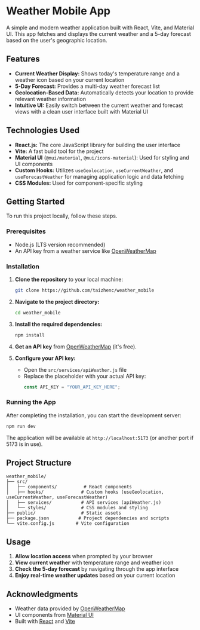 # Weather Mobile App

A simple and modern weather application built with React, Vite, and Material UI. This app fetches and displays the current weather and a 5-day forecast based on the user's geographic location.

## Features

- **Current Weather Display:** Shows today's temperature range and a weather icon based on your current location
- **5-Day Forecast:** Provides a multi-day weather forecast list
- **Geolocation-Based Data:** Automatically detects your location to provide relevant weather information
- **Intuitive UI:** Easily switch between the current weather and forecast views with a clean user interface built with Material UI

## Technologies Used

- **React.js:** The core JavaScript library for building the user interface
- **Vite:** A fast build tool for the project
- **Material UI** (`@mui/material`, `@mui/icons-material`): Used for styling and UI components
- **Custom Hooks:** Utilizes `useGeolocation`, `useCurrentWeather`, and `useForecastWeather` for managing application logic and data fetching
- **CSS Modules:** Used for component-specific styling

## Getting Started

To run this project locally, follow these steps.

### Prerequisites

- Node.js (LTS version recommended)
- An API key from a weather service like [OpenWeatherMap](https://openweathermap.org/api)

### Installation

1. **Clone the repository** to your local machine:

   ```bash
   git clone https://github.com/taizhenc/weather_mobile
   ```

2. **Navigate to the project directory:**

   ```bash
   cd weather_mobile
   ```

3. **Install the required dependencies:**

   ```bash
   npm install
   ```

4. **Get an API key** from [OpenWeatherMap](https://openweathermap.org/api) (it's free).

5. **Configure your API key:**
   - Open the `src/services/apiWeather.js` file
   - Replace the placeholder with your actual API key:
     ```javascript
     const API_KEY = "YOUR_API_KEY_HERE";
     ```

### Running the App

After completing the installation, you can start the development server:

```bash
npm run dev
```

The application will be available at `http://localhost:5173` (or another port if 5173 is in use).

## Project Structure

```
weather_mobile/
├── src/
│   ├── components/          # React components
│   ├── hooks/              # Custom hooks (useGeolocation, useCurrentWeather, useForecastWeather)
│   ├── services/           # API services (apiWeather.js)
│   └── styles/             # CSS modules and styling
├── public/                 # Static assets
├── package.json           # Project dependencies and scripts
└── vite.config.js        # Vite configuration
```

## Usage

1. **Allow location access** when prompted by your browser
2. **View current weather** with temperature range and weather icon
3. **Check the 5-day forecast** by navigating through the app interface
4. **Enjoy real-time weather updates** based on your current location

## Acknowledgments

- Weather data provided by [OpenWeatherMap](https://openweathermap.org/)
- UI components from [Material UI](https://mui.com/)
- Built with [React](https://reactjs.org/) and [Vite](https://vitejs.dev/)
